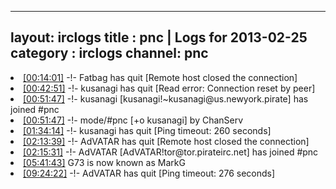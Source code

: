 
---
layout: irclogs
title : pnc | Logs for 2013-02-25
category : irclogs
channel: pnc
---
<li class="logitem"><a href="#00:14:01" name="00:14:01" class="time">[00:14:01]</a> -!- <span class="quit">Fatbag</span> has quit [Remote host closed the connection] </li>
<li class="logitem"><a href="#00:42:51" name="00:42:51" class="time">[00:42:51]</a> -!- <span class="quit">kusanagi</span> has quit [Read error: Connection reset by peer] </li>
<li class="logitem"><a href="#00:51:47" name="00:51:47" class="time">[00:51:47]</a> -!- <span class="join">kusanagi</span> [kusanagi!~kusanagi@us.newyork.pirate] has joined #pnc </li>
<li class="logitem"><a href="#00:51:47" name="00:51:47" class="time">[00:51:47]</a> -!- mode/<span class="mode">#pnc</span> [+o kusanagi] by ChanServ </li>
<li class="logitem"><a href="#01:34:14" name="01:34:14" class="time">[01:34:14]</a> -!- <span class="quit">kusanagi</span> has quit [Ping timeout: 260 seconds] </li>
<li class="logitem"><a href="#02:13:39" name="02:13:39" class="time">[02:13:39]</a> -!- <span class="quit">AdVATAR</span> has quit [Remote host closed the connection] </li>
<li class="logitem"><a href="#02:15:31" name="02:15:31" class="time">[02:15:31]</a> -!- <span class="join">AdVATAR</span> [AdVATAR!tor@tor.pirateirc.net] has joined #pnc </li>
<li class="logitem"><a href="#05:41:43" name="05:41:43" class="time">[05:41:43]</a> <span class="nick">G73</span> is now known as <span class="nick">MarkG</span> </li>
<li class="logitem"><a href="#09:24:22" name="09:24:22" class="time">[09:24:22]</a> -!- <span class="quit">AdVATAR</span> has quit [Ping timeout: 276 seconds] </li>


